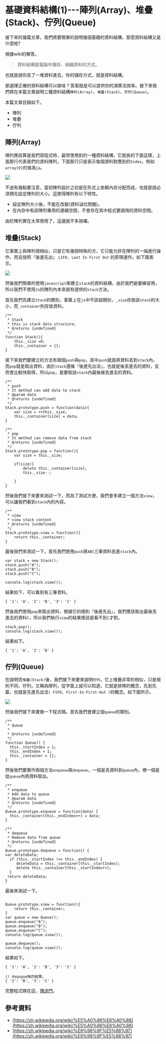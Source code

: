 # 基礎資料結構(1)---陣列(Array)、堆疊(Stack)、佇列(Queue)

接下來的幾篇文章，我們將要簡單的說明幾個基礎的資料結構，那麼資料結構又是什麼呢?

根據wiki的解答。

> 資料結構是電腦中儲存、組織資料的方式。

也就是說你丟了一堆資料進去，你的儲存方式，就是資料結構。

那選擇正確的資料結構可以做啥 ? 答案就是可以提供你的演算法效率。接下來我們將在本篇文章說明三種資料結構`陣列(Array)`、`堆疊(Stack)`、`佇列(Queue)`。

本篇文章目錄如下。

* 陣列
* 堆疊
* 佇列

## 陣列(Array)
陣列應該算是我們寫程式時，最常使用到的一種資料結構，它就長的下面這樣，上面那行代表我們的資料陣列，下面那行只是表示每個資料對應到的`Index`，例如`array[0]`的值為`a`。

![](http://yixiang8780.com/outImg/20170211-1.png)

不過有幾點要注意，當初陣列設計之初是在形式上依賴內存分配而成，也就是說必須預先設定陣列的大小。這使得陣列有以下特性。

* 設定陣列大小後，不能在改變(資料溢位問題)。
* 在內存中有該陣列專用的連續空間，不會存在其中程式要調用的資料空間。

由於陣列實在太常使用了，這邊就不多說囉。

##  堆疊(Stack)
它事實上與陣列很相似，只是它有幾個特殊的方，它只能允許在陣列的一端進行操作，而且按照『後進先出』 `LIFO, Last In First Out` 的原理運作。如下圖表示。

![](http://yixiang8780.com/outImg/20170211-2.png)

然後我們簡單的使用`javascript`來建立`stack`的資料結構，由於我們是要練習用，所以我們不使用`Js`的陣列內本來就有提供的`stack`方法。

首先我們先建立`Stack`的類別，事實上在`js`中不該說類別，`_size`存放該`stack`的大小，而`_container`則存放資料。

```
/**
 * Stack
 * this is stack data structure;
 * @returns {undefined}
 */
function Stack(){
	this._size =0;
	this._container = {};
}
```
接下來我們要建立的方法有兩個`push`與`pop`，其中`push`就是將資料丟到`stack`內，而`pop`就是取出資料，由於`stack`遵循『後進先出法』，也就是後丟進去的資料，反而會比較快取得，所以`pop`，是要取該`stack`內最後被丟進去的資料。

```
/**
 * push
 * It method can add data to stack
 * @param data
 * @returns {undefined}
 */
Stack.prototype.push = function(data){
	var size = ++this._size;
	this._container[size] = data;
}

/**
 * pop
 * It method can remove data from stack
 * @returns {undefined}
 */
Stack.prototype.pop = function(){
	var size = this._size;

	if(size){
		delete this._container[size];
		this._size--;

	}
}
```

然後我們接下來要來測試一下，而為了測試方便，我們會多建立一個方法`view`，可以讓我們看到`stack`內的內容。

```
/**
 * view
 * view stack content
 * @returns {undefined}
 */
Stack.prototype.view = function(){
	return this._container;
}
```

最後我們來測試一下，首先我們使用`push`將`ABC`三筆資料丟進`stack`內。

```
var stack = new Stack();
stack.push("A");
stack.push("B");
stack.push("C");

console.log(stack.view());

```
結果如下，可以看到有三筆資料。

```
{ '1': 'A', '2': 'B', '3': 'C' }
```
然後我們使用`pop`來取出資料，根據它的規則『後進先出』，我們應該取出最後丟進去的資料`C`，所以我們執行`view`的結果應該是看不到`C`才對。

```
stack.pop();
console.log(stack.view());
```
結果如下。

```
{ '1': 'A', '2': 'B' }
```

## 佇列(Queue)
在說明完`堆疊(Stack)`後，我們接下來要來說明`佇列`，它上堆疊非常的相似，只是規則不同，佇列，又稱為隊列，從字面上就可以知道，它就是排隊的概念，先到先贏，也就是先進先出法`( FIFO, First-In-First-Out )`的概念。如下圖所示。

![](http://yixiang8780.com/outImg/20170211-3.png)

然後我們接下來實做一下程式碼。首先我們會建立個`queue`的類別。

```
/**
 * Queue
 *
 * @returns {undefined}
 */
function Queue() {
  this._startIndex = 1;
  this._endIndex = 1;
  this._container = {};
}
```
然後我們要實作兩個方法`enqueue`與`dequeue`，一個是丟資料到`queue`內，裡一個是從`queue`內將資料取出。

```
/**
 * enqueue
 * Add data to queue
 * @param data
 * @returns {undefined}
 */
Queue.prototype.enqueue = function(data) {
  this._container[this._endIndex++] = data;
}

/**
 * dequeue
 * Remove data from queue
 * @returns {undefined}
 */
Queue.prototype.dequeue = function() {
var deleteData;
  if (this._startIndex !== this._endIndex) {
  	 deleteData = this._container[this._startIndex];
     delete this._container[this._startIndex++];
  }
 return deleteData;
}
```
最後來測試一下。

```

Queue.prototype.view = function(){
	return this._container;
} 
var queue = new Queue();
queue.enqueue("A");
queue.enqueue("B");
queue.enqueue("C");
console.log(queue.view());

queue.dequeue();
console.log(queue.view());
```
結果如下。

```
{ '1': 'A', '2': 'B', '3': 'C' }

// dequque後的結果。
{ '2': 'B', '3': 'C' }
```
完整程式碼在這，[傳送門](https://github.com/h091237557/30-BasicAlogrithm/blob/master/algorithm-js/baseDataStructure/linklist.js)。


## 參考資料
* [https://zh.wikipedia.org/wiki/%E5%A0%86%E6%A0%88](https://zh.wikipedia.org/wiki/%E5%A0%86%E6%A0%88)
* [https://zh.wikipedia.org/wiki/%E9%98%9F%E5%88%97](https://zh.wikipedia.org/wiki/%E9%98%9F%E5%88%97)